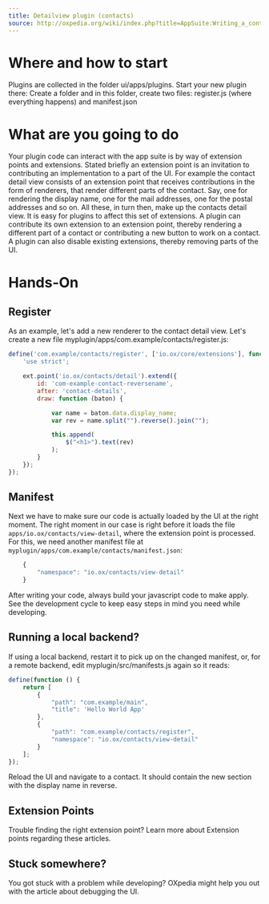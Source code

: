 ```yaml
---
title: Detailview plugin (contacts)
source: http://oxpedia.org/wiki/index.php?title=AppSuite:Writing_a_contacts_plugin
---
```


# Where and how to start

Plugins are collected in the folder ui/apps/plugins. Start your new plugin there: Create a folder and in this folder, create two files: register.js (where everything happens) and manifest.json

# What are you going to do

Your plugin code can interact with the app suite is by way of extension points and extensions. 
Stated briefly an extension point is an invitation to contributing an implementation to a part of the UI. 
For example the contact detail view consists of an extension point that receives contributions in the form of renderers, that render different parts of the contact. 
Say, one for rendering the display name, one for the mail addresses, one for the postal addresses and so on. 
All these, in turn then, make up the contacts detail view. 
It is easy for plugins to affect this set of extensions. 
A plugin can contribute its own extension to an extension point, thereby rendering a different part of a contact or contributing a new button to work on a contact. 
A plugin can also disable existing extensions, thereby removing parts of the UI.

# Hands-On

## Register

As an example, let's add a new renderer to the contact detail view. Let's create a new file myplugin/apps/com.example/contacts/register.js:


```javascript
define('com.example/contacts/register', ['io.ox/core/extensions'], function (ext) {
    'use strict';

    ext.point('io.ox/contacts/detail').extend({
        id: 'com-example-contact-reversename',
        after: 'contact-details',
        draw: function (baton) {

            var name = baton.data.display_name;
            var rev = name.split("").reverse().join("");

            this.append(
                $("<h1>").text(rev)
            );
        }
    });
});
```


## Manifest

Next we have to make sure our code is actually loaded by the UI at the right moment. 
The right moment in our case is right before it loads the file ``apps/io.ox/contacts/view-detail``, where the extension point is processed. 
For this, we need another manifest file at ``myplugin/apps/com.example/contacts/manifest.json``:


```js
    {
        "namespace": "io.ox/contacts/view-detail"
    }
```

After writing your code, always build your javascript code to make apply. 
See the development cycle to keep easy steps in mind you need while developing.

## Running a local backend?

If using a local backend, restart it to pick up on the changed manifest, or, for a remote backend, edit myplugin/src/manifests.js again so it reads:


```javascript
define(function () {
    return [
        {
            "path": "com.example/main",
            "title": 'Hello World App'
        },
        {
            "path": "com.example/contacts/register",
            "namespace": "io.ox/contacts/view-detail"
        }
    ];
});
```

Reload the UI and navigate to a contact. It should contain the new section with the display name in reverse.

## Extension Points

Trouble finding the right extension point? Learn more about Extension points regarding these articles.

## Stuck somewhere?

You got stuck with a problem while developing? OXpedia might help you out with the article about debugging the UI.

